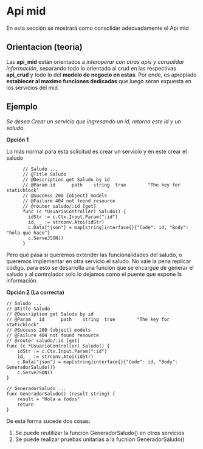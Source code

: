 # Api mid
En esta sección se mostrará como consolidar adecuadamente el Api mid

## Orientacion (teoria)
Las **api_mid** están orientados a *interoperar con otras apis y consolidar información*, separando todo lo orientado al crud en las respectivas **api_crud** y todo lo del **modelo de negocio en estas**. Por ende, es apropiado **establecer al maximo funciones dedicadas** que luego seran expuesta en los servicios del mid.

## Ejemplo

*Se desea Crear un servicio que ingresando un id, retorna este id y un saludo.*

**Opción 1**

Lo más normal para esta solicitud es crear un servicio y en este crear el saludo

```golang
      // Saludo ...
      // @Title Saludo
      // @Description get Saludo by id
      // @Param	id		path 	string	true		"The key for staticblock"
      // @Success 200 {object} models
      // @Failure 404 not found resource
      // @router saludo/:id [get]
      func (c *UsuarioController) Saludo() {
      	idStr := c.Ctx.Input.Param(":id")
      	id, _ := strconv.Atoi(idStr)
      	c.Data["json"] = map[string]interface{}{"Code": id, "Body": "hola que hace"}
      	c.ServeJSON()
      }
```

Pero qué pasa si queremos extender las funcionalidades del saludo, o queremos implementar en otra servicio el saludo. No vale la pena replicar código, para esto se desarrolla una función que se encargue de generar el saludo y al controlador solo lo dejamos como el puente que expone la información.

**Opción 2 (La correcta)**

    // Saludo ...
    // @Title Saludo
    // @Description get Saludo by id
    // @Param	id		path 	string	true		"The key for staticblock"
    // @Success 200 {object} models
    // @Failure 404 not found resource
    // @router saludo/:id [get]
    func (c *UsuarioController) Saludo() {
    	idStr := c.Ctx.Input.Param(":id")
    	id, _ := strconv.Atoi(idStr)
    	c.Data["json"] = map[string]interface{}{"Code": id, "Body": GeneradorSaludo()}
    	c.ServeJSON()
    }

    // GeneradorSaludo ...
    func GeneradorSaludo() (result string) {
    	result = "Hola a todos"
    	return
    }

De esta forma sucede dos cosas:
1. Se puede reutilizar la funcion GeneradorSaludo() en otros servicios
2. Se puede realizar pruebas unitarias a la fucnion GeneradorSaludo()
